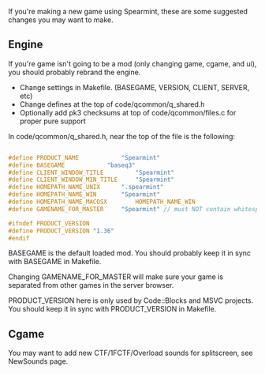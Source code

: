 If you're making a new game using Spearmint, these are some suggested changes you may want to make.

## Engine ##
If you're game isn't going to be a mod (only changing game, cgame, and ui), you should probably rebrand the engine.

  * Change settings in Makefile. (BASEGAME, VERSION, CLIENT, SERVER, etc)
  * Change defines at the top of code/qcommon/q\_shared.h
  * Optionally add pk3 checksums at top of code/qcommon/files.c for proper pure support

In code/qcommon/q\_shared.h, near the top of the file is the following:
```c

#define PRODUCT_NAME			"Spearmint"
#define BASEGAME			"baseq3"
#define CLIENT_WINDOW_TITLE     	"Spearmint"
#define CLIENT_WINDOW_MIN_TITLE 	"Spearmint"
#define HOMEPATH_NAME_UNIX		".spearmint"
#define HOMEPATH_NAME_WIN		"Spearmint"
#define HOMEPATH_NAME_MACOSX		HOMEPATH_NAME_WIN
#define GAMENAME_FOR_MASTER		"Spearmint"	// must NOT contain whitespace

#ifndef PRODUCT_VERSION
#define PRODUCT_VERSION "1.36"
#endif
```

BASEGAME is the default loaded mod. You should probably keep it in sync with BASEGAME in Makefile.

Changing GAMENAME\_FOR\_MASTER will make sure your game is separated from other games in the server browser.

PRODUCT\_VERSION here is only used by Code::Blocks and MSVC projects. You should keep it in sync with PRODUCT\_VERSION in Makefile.

## Cgame ##
You may want to add new CTF/1FCTF/Overload sounds for splitscreen, see NewSounds page.